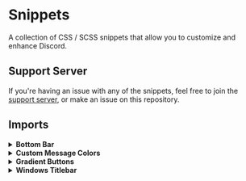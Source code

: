 # Snippets
A collection of CSS / SCSS snippets that allow you to customize and enhance Discord.

## Support Server
If you're having an issue with any of the snippets, feel free to join the [support server](https://discord.gg/vYdXbEzqDs), or make an issue on this repository.

## Imports
<details>
<summary><b>Bottom Bar</b></summary>

```scss
@import url('https://discord-extensions.github.io/snippets/bottom-bar/source.css');

:root {
    --bar-height: 80px;
    --bar-background: var(--background-tertiary);
}
```
</details>


<details>
<summary><b>Custom Message Colors</b></summary>

```scss
@import url('https://discord-extensions.github.io/snippets/custom-message-colors/source.css');

:root {
    /* || HSL Accent Values */
    --message-mentioned: 38, calc(var(--saturation-factor,1) * 96%), 54%;
    --message-replying: 235, calc(var(--saturation-factor,1) * 86%), 65%;
    --message-ephemeral: 235, calc(var(--saturation-factor,1) * 86%), 65%;
}
```
```scss
// || For more advanced customization, you can add on the variables below.

:root {
    /* || Advanced Coloring */
    --message-mentioned-indicator: hsl(var(--message-mentioned));
    --message-mentioned-background: hsla(var(--message-mentioned), 0.1);
    --message-mentioned-background-hover: hsla(var(--message-mentioned), 0.08);
    
    --message-replying-indicator: hsl(var(--message-replying));
    --message-replying-background: hsla(var(--message-replying), 0.05);
    --message-replying-background-hover: hsla(var(--message-replying), 0.1);

    --message-ephemeral-indicator: hsl(var(--message-ephemeral));
    --message-ephemeral-background: hsla(var(--message-ephemeral), 0.05);
    --message-ephemeral-background-hover: hsla(var(--message-ephemeral), 0.1);
}
```
</details>

<details>
<summary><b>Gradient Buttons</b></summary>

```scss
@import url('https://discord-extensions.github.io/snippets/gradient-buttons/source.css');

:root {
    /* || Gradients */
    --gradient-special: 140deg, hsl(245, calc(var(--saturaton-factor, 1)*79%), 72%) 0%, hsl(287, calc(var(--saturaton-factor, 1)*80%), 70%) 100%;
    --gradient-blurple: 140deg, hsl(235, calc(var(--saturation-factor, 1)*85%), 72%) 0%, hsl(235, calc(var(--saturation-factor, 1)*85%), 60%) 100%;
    --gradient-green: 140deg, hsl(139, calc(var(--saturaton-factor, 1)*47%), 44%) 0%, hsl(139, calc(var(--saturaton-factor, 1)*66%), 24%) 100%;
    --gradient-yellow: 140deg, hsl(38, calc(var(--saturaton-factor, 1)*96%), 54%) 0%, hsl(38, calc(var(--saturaton-factor, 1)*82%), 41%) 100%;
    --gradient-red: 140deg, hsl(359, calc(var(--saturaton-factor, 1)*83%), 59%) 0%, hsl(359, calc(var(--saturaton-factor, 1)*54%), 37%) 100%;
    --gradient-grey: 140deg, hsl(214, calc(var(--saturaton-factor, 1)*10%), 50%) 0%, hsl(216, calc(var(--saturaton-factor, 1)*11%), 26%) 100%;

    /* || Transitions */
    --button-transition: 0.1s linear;
    --font-default: 500;
    --font-hover: 525;
    --fontsize-hover: 15px;
    --transform-normal: scale(1);
    --transform-hover: scale(1.15);
    --button-transform-hover: scale(1.04);
}
```
</details>

<details>
<summary><b>Windows Titlebar</b></summary>

```scss
@import url('https://discord-extensions.github.io/snippets/windows-titlebar/source.css');
```
</details>
